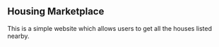 ## Housing Marketplace

This is a simple website which allows users to get all the houses listed nearby.